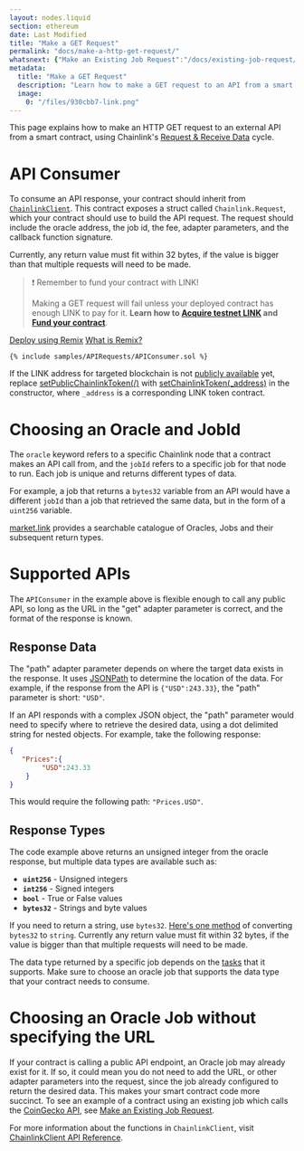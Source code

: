 ```yaml
---
layout: nodes.liquid
section: ethereum
date: Last Modified
title: "Make a GET Request"
permalink: "docs/make-a-http-get-request/"
whatsnext: {"Make an Existing Job Request":"/docs/existing-job-request/", "API Reference":"/docs/chainlink-framework/", "Contract Addresses":"/docs/decentralized-oracles-ethereum-mainnet/", "Multi-Variable Responses":"/docs/multi-variable-responses/"}
metadata:
  title: "Make a GET Request"
  description: "Learn how to make a GET request to an API from a smart contract, using Chainlink."
  image:
    0: "/files/930cbb7-link.png"
---
```

This page explains how to make an HTTP GET request to an external API from a smart contract, using Chainlink's [Request & Receive Data](../request-and-receive-data/) cycle.

# API Consumer

To consume an API response, your contract should inherit from <a href="https://github.com/smartcontractkit/chainlink/blob/master/contracts/src/v0.6/ChainlinkClient.sol" target="_blank">`ChainlinkClient`</a>. This contract exposes a struct called `Chainlink.Request`, which your contract should use to build the API request. The request should include the oracle address, the job id, the fee, adapter parameters, and the callback function signature.

Currently, any return value must fit within 32 bytes, if the value is bigger than that multiple requests will need to be made.

>❗️ Remember to fund your contract with LINK!
>
> Making a GET request will fail unless your deployed contract has enough LINK to pay for it. **Learn how to [Acquire testnet LINK](../acquire-link/) and [Fund your contract](../fund-your-contract/)**.

<div class="remix-callout">
    <a href="https://remix.ethereum.org/#url=https://docs.chain.link/samples/APIRequests/APIConsumer.sol" target="_blank" >Deploy using Remix</a>
    <a href="/docs/conceptual-overview/#what-is-remix" >What is Remix?</a>
</div>

```solidity Kovan
{% include samples/APIRequests/APIConsumer.sol %}
```

If the LINK address for targeted blockchain is not [publicly available](../link-token-contracts/) yet, replace [setPublicChainlinkToken(/)](../chainlink-framework/#setpublicchainlinktoken) with [setChainlinkToken(_address)](../chainlink-framework/#setchainlinktoken) in the constructor, where `_address` is a corresponding LINK token contract.

# Choosing an Oracle and JobId

The `oracle` keyword refers to a specific Chainlink node that a contract makes an API call from, and the `jobId` refers to a specific job for that node to run. Each job is unique and returns different types of data.

For example, a job that returns a `bytes32` variable from an API would have a different `jobId` than a job that retrieved the same data, but in the form of a `uint256` variable.

[market.link](https://market.link/) provides a searchable catalogue of Oracles, Jobs and their subsequent return types.

# Supported APIs

The `APIConsumer` in the example above is flexible enough to call any public API, so long as the URL in the "get" adapter parameter is correct, and the format of the response is known.

## Response Data

The "path" adapter parameter depends on where the target data exists in the response. It uses <a href="https://jsonpath.com/" target="_blank">JSONPath</a> to determine the location of the data. For example, if the response from the API is `{"USD":243.33}`, the "path" parameter is short: `"USD"`.

If an API responds with a complex JSON object, the "path" parameter would need to specify where to retrieve the desired data, using a dot delimited string for nested objects. For example, take the following response:

```json
{
   "Prices":{
        "USD":243.33
    }
}
```

This would require the following path: `"Prices.USD"`.

## Response Types

The code example above returns an unsigned integer from the oracle response, but multiple data types are available such as:

* **`uint256`** - Unsigned integers
* **`int256`** - Signed integers
* **`bool`** - True or False values
* **`bytes32`** - Strings and byte values

If you need to return a string, use `bytes32`. <a href="https://gist.github.com/alexroan/a8caf258218f4065894ecd8926de39e7" target="_blank">Here's one method</a> of converting `bytes32` to `string`. Currently any return value must fit within 32 bytes, if the value is bigger than that multiple requests will need to be made.

The data type returned by a specific job depends on the [tasks](/docs/tasks/) that it supports. Make sure to choose an oracle job that supports the data type that your contract needs to consume.

# Choosing an Oracle Job without specifying the URL

If your contract is calling a public API endpoint, an Oracle job may already exist for it. If so, it could mean you do not need to add the URL, or other adapter parameters into the request, since the job already configured to return the desired data. This makes your smart contract code more succinct. To see an example of a contract using an existing job which calls the <a href="https://www.coingecko.com/en/api#explore-api" target="_blank">CoinGecko API</a>, see [Make an Existing Job Request](../existing-job-request/).

For more information about the functions in `ChainlinkClient`, visit [ChainlinkClient API Reference](../chainlink-framework/).
